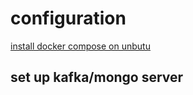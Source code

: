 # configuration
[install docker compose on unbutu](https://docs.docker.com/engine/install/ubuntu/)
## set up kafka/mongo server 
